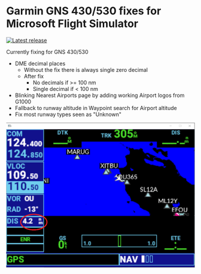 # Garmin GNS 430/530 fixes for Microsoft Flight Simulator

[![Latest release](http://img.shields.io/github/release/veikkos/msfs-as-improvements.svg)](https://github.com/veikkos/msfs-as-improvements/releases/latest)

Currently fixing for GNS 430/530
- DME decimal places
    - Without the fix there is always single zero decimal
    - After fix
        - No decimals if >= 100 nm
        - Single decimal if < 100 nm
- Blinking Nearest Airports page by adding working Airport logos from G1000
- Fallback to runway altitude in Waypoint search for Airport altitude
- Fix most runway types seen as "Unknown"

![DME decimal fix](https://raw.githubusercontent.com/veikkos/msfs-as-improvements/master/dme-decimal.png)

